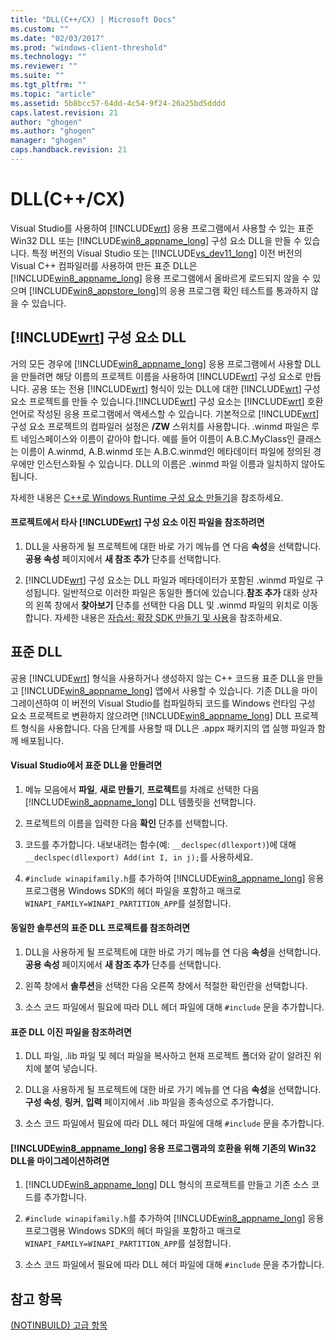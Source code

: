 ```yaml
---
title: "DLL(C++/CX) | Microsoft Docs"
ms.custom: ""
ms.date: "02/03/2017"
ms.prod: "windows-client-threshold"
ms.technology: ""
ms.reviewer: ""
ms.suite: ""
ms.tgt_pltfrm: ""
ms.topic: "article"
ms.assetid: 5b8bcc57-64dd-4c54-9f24-26a25bd5dddd
caps.latest.revision: 21
author: "ghogen"
ms.author: "ghogen"
manager: "ghogen"
caps.handback.revision: 21
---
```

# DLL(C++/CX)
Visual Studio를 사용하여 [!INCLUDE[wrt](../cppcx/includes/wrt-md.md)] 응용 프로그램에서 사용할 수 있는 표준 Win32 DLL 또는 [!INCLUDE[win8_appname_long](../cppcx/includes/win8-appname-long-md.md)] 구성 요소 DLL을 만들 수 있습니다. 특정 버전의 Visual Studio 또는 [!INCLUDE[vs_dev11_long](../cppcx/includes/vs-dev11-long-md.md)] 이전 버전의 Visual C\+\+ 컴파일러를 사용하여 만든 표준 DLL은 [!INCLUDE[win8_appname_long](../cppcx/includes/win8-appname-long-md.md)] 응용 프로그램에서 올바르게 로드되지 않을 수 있으며 [!INCLUDE[win8_appstore_long](../cppcx/includes/win8-appstore-long-md.md)]의 응용 프로그램 확인 테스트를 통과하지 않을 수 있습니다.  
  
## [!INCLUDE[wrt](../cppcx/includes/wrt-md.md)] 구성 요소 DLL  
 거의 모든 경우에 [!INCLUDE[win8_appname_long](../cppcx/includes/win8-appname-long-md.md)] 응용 프로그램에서 사용할 DLL을 만들려면 해당 이름의 프로젝트 이름을 사용하여 [!INCLUDE[wrt](../cppcx/includes/wrt-md.md)] 구성 요소로 만듭니다. 공용 또는 전용 [!INCLUDE[wrt](../cppcx/includes/wrt-md.md)] 형식이 있는 DLL에 대한 [!INCLUDE[wrt](../cppcx/includes/wrt-md.md)] 구성 요소 프로젝트를 만들 수 있습니다.[!INCLUDE[wrt](../cppcx/includes/wrt-md.md)] 구성 요소는 [!INCLUDE[wrt](../cppcx/includes/wrt-md.md)] 호환 언어로 작성된 응용 프로그램에서 액세스할 수 있습니다. 기본적으로 [!INCLUDE[wrt](../cppcx/includes/wrt-md.md)] 구성 요소 프로젝트의 컴파일러 설정은 **\/ZW** 스위치를 사용합니다. .winmd 파일은 루트 네임스페이스와 이름이 같아야 합니다. 예를 들어 이름이 A.B.C.MyClass인 클래스는 이름이 A.winmd, A.B.winmd 또는 A.B.C.winmd인 메타데이터 파일에 정의된 경우에만 인스턴스화될 수 있습니다. DLL의 이름은 .winmd 파일 이름과 일치하지 않아도 됩니다.  
  
 자세한 내용은 [C\+\+로 Windows Runtime 구성 요소 만들기](http://msdn.microsoft.com/library/5b7251e6-4271-4f13-af80-c1cf5b1489bf)을 참조하세요.  
  
#### 프로젝트에서 타사 [!INCLUDE[wrt](../cppcx/includes/wrt-md.md)] 구성 요소 이진 파일을 참조하려면  
  
1.  DLL을 사용하게 될 프로젝트에 대한 바로 가기 메뉴를 연 다음 **속성**을 선택합니다.**공용 속성** 페이지에서 **새 참조 추가** 단추를 선택합니다.  
  
2.  [!INCLUDE[wrt](../cppcx/includes/wrt-md.md)] 구성 요소는 DLL 파일과 메타데이터가 포함된 .winmd 파일로 구성됩니다. 일반적으로 이러한 파일은 동일한 폴더에 있습니다.**참조 추가** 대화 상자의 왼쪽 창에서 **찾아보기** 단추를 선택한 다음 DLL 및 .winmd 파일의 위치로 이동합니다. 자세한 내용은 [자습서: 확장 SDK 만들기 및 사용](http://msdn.microsoft.com/ko-kr/001e2fca-3d56-43ab-a5e0-0561d085679f)을 참조하세요.  
  
## 표준 DLL  
 공용 [!INCLUDE[wrt](../cppcx/includes/wrt-md.md)] 형식을 사용하거나 생성하지 않는 C\+\+ 코드용 표준 DLL을 만들고 [!INCLUDE[win8_appname_long](../cppcx/includes/win8-appname-long-md.md)] 앱에서 사용할 수 있습니다. 기존 DLL을 마이그레이션하여 이 버전의 Visual Studio를 컴파일하되 코드를 Windows 런타임 구성 요소 프로젝트로 변환하지 않으려면 [!INCLUDE[win8_appname_long](../cppcx/includes/win8-appname-long-md.md)] DLL 프로젝트 형식을 사용합니다. 다음 단계를 사용할 때 DLL은 .appx 패키지의 앱 실행 파일과 함께 배포됩니다.  
  
#### Visual Studio에서 표준 DLL을 만들려면  
  
1.  메뉴 모음에서 **파일**, **새로 만들기**, **프로젝트**를 차례로 선택한 다음 [!INCLUDE[win8_appname_long](../cppcx/includes/win8-appname-long-md.md)] DLL 템플릿을 선택합니다.  
  
2.  프로젝트의 이름을 입력한 다음 **확인** 단추를 선택합니다.  
  
3.  코드를 추가합니다. 내보내려는 함수\(예: `__declspec(dllexport)`\)에 대해 `__declspec(dllexport) Add(int I, in j);`를 사용하세요.  
  
4.  `#include winapifamily.h`를 추가하여 [!INCLUDE[win8_appname_long](../cppcx/includes/win8-appname-long-md.md)] 응용 프로그램용 Windows SDK의 헤더 파일을 포함하고 매크로 `WINAPI_FAMILY=WINAPI_PARTITION_APP`를 설정합니다.  
  
#### 동일한 솔루션의 표준 DLL 프로젝트를 참조하려면  
  
1.  DLL을 사용하게 될 프로젝트에 대한 바로 가기 메뉴를 연 다음 **속성**을 선택합니다.**공용 속성** 페이지에서 **새 참조 추가** 단추를 선택합니다.  
  
2.  왼쪽 창에서 **솔루션**을 선택한 다음 오른쪽 창에서 적절한 확인란을 선택합니다.  
  
3.  소스 코드 파일에서 필요에 따라 DLL 헤더 파일에 대해 `#include` 문을 추가합니다.  
  
#### 표준 DLL 이진 파일을 참조하려면  
  
1.  DLL 파일, .lib 파일 및 헤더 파일을 복사하고 현재 프로젝트 폴더와 같이 알려진 위치에 붙여 넣습니다.  
  
2.  DLL을 사용하게 될 프로젝트에 대한 바로 가기 메뉴를 연 다음 **속성**을 선택합니다.**구성 속성**, **링커**, **입력** 페이지에서 .lib 파일을 종속성으로 추가합니다.  
  
3.  소스 코드 파일에서 필요에 따라 DLL 헤더 파일에 대해 `#include` 문을 추가합니다.  
  
#### [!INCLUDE[win8_appname_long](../cppcx/includes/win8-appname-long-md.md)] 응용 프로그램과의 호환을 위해 기존의 Win32 DLL을 마이그레이션하려면  
  
1.  [!INCLUDE[win8_appname_long](../cppcx/includes/win8-appname-long-md.md)] DLL 형식의 프로젝트를 만들고 기존 소스 코드를 추가합니다.  
  
2.  `#include winapifamily.h`를 추가하여 [!INCLUDE[win8_appname_long](../cppcx/includes/win8-appname-long-md.md)] 응용 프로그램용 Windows SDK의 헤더 파일을 포함하고 매크로 `WINAPI_FAMILY=WINAPI_PARTITION_APP`를 설정합니다.  
  
3.  소스 코드 파일에서 필요에 따라 DLL 헤더 파일에 대해 `#include` 문을 추가합니다.  
  
## 참고 항목  
 [\(NOTINBUILD\) 고급 항목](http://msdn.microsoft.com/ko-kr/1ccff0cf-a6cc-47ef-a05f-eba6307b3ced)